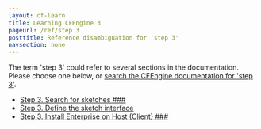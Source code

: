 ```yaml
---
layout: cf-learn
title: Learning CFEngine 3
pageurl: /ref/step 3
posttitle: Reference disambiguation for 'step 3'
navsection: none
---
```


The term 'step 3' could refer to several sections in the documentation. Please choose one below, or
[search the CFEngine documentation for 'step 3'](http://docs.cfengine.com/latest/search.html?q=step+3).

- [Step 3. Search for sketches \#\#\#](http://docs.cfengine.com/latest/guide-design-center-configure-sketches-community.html#step-3-search-for-sketches-###)
- [Step 3. Define the sketch interface](http://docs.cfengine.com/latest/guide-design-center-design-center-write-sketch-advanced.html#step-3-define-the-sketch-interface)
- [Step 3. Install Enterprise on Host (Client) \#\#\#](http://docs.cfengine.com/latest/guide-installation-and-configuration-general-installation-installation-enterprise-free-aws-rhel.html#step-3-install-enterprise-on-host-client-###)

